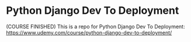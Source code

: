 # Python Django Dev To Deployment
(COURSE FINISHED) 
This is a repo for Python Django Dev To Deployment: https://www.udemy.com/course/python-django-dev-to-deployment/
